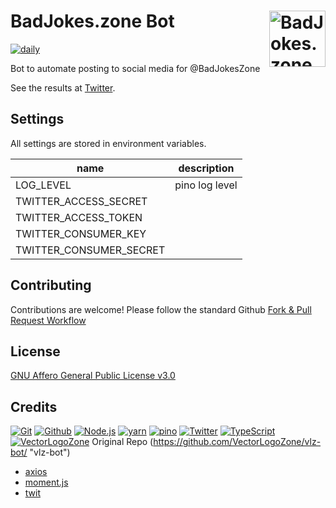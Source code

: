 # BadJokes.zone Bot [<img alt="BadJokes.zone Logo" src="https://tools.vectorlogo.zone/favicon.svg" height="90" align="right" />](https://www.badjokes.zone/)

[![daily](https://github.com/VectorLogoZone/vlz-bot/workflows/daily/badge.svg)](https://github.com/VectorLogoZone/vlz-bot/actions?query=workflow%3Adaily)

Bot to automate posting to social media for @BadJokesZone

See the results at [Twitter](https://twitter.com/BadJokesZone).

## Settings

All settings are stored in environment variables.

| name                     | description
|--------------------------|----------------
| LOG_LEVEL                | pino log level
| TWITTER_ACCESS_SECRET    |
| TWITTER_ACCESS_TOKEN     |
| TWITTER_CONSUMER_KEY     |
| TWITTER_CONSUMER_SECRET  |

## Contributing

Contributions are welcome!  Please follow the standard Github [Fork & Pull Request Workflow](https://gist.github.com/Chaser324/ce0505fbed06b947d962)

## License

[GNU Affero General Public License v3.0](LICENSE.txt)

## Credits

[![Git](https://www.vectorlogo.zone/logos/git-scm/git-scm-ar21.svg)](https://git-scm.com/ "Version control")
[![Github](https://www.vectorlogo.zone/logos/github/github-ar21.svg)](https://github.com/ "Code hosting/CI/Cron")
[![Node.js](https://www.vectorlogo.zone/logos/nodejs/nodejs-ar21.svg)](https://nodejs.org/ "Application Server")
[![yarn](https://www.vectorlogo.zone/logos/yarnpkg/yarnpkg-ar21.svg)](https://www.yarnpkg.com/ "JS Package Management")
[![pino](https://www.vectorlogo.zone/logos/getpinoio/getpinoio-ar21.svg)](https://www.getpino.io/ "Logging")
[![Twitter](https://www.vectorlogo.zone/logos/twitter/twitter-ar21.svg)](https://twitter.com/ "Where to post")
[![TypeScript](https://www.vectorlogo.zone/logos/typescriptlang/typescriptlang-ar21.svg)](https://www.typescriptlang.org/ "Programming Language")
[![VectorLogoZone](https://www.vectorlogo.zone/logos/vectorlogozone/vectorlogozone-ar21.svg)](https://www.vectorlogo.zone/ "Logos")
Original Repo (https://github.com/VectorLogoZone/vlz-bot/ "vlz-bot")

* [axios](https://github.com/axios/axios)
* [moment.js](https://momentjs.com/?)
* [twit](https://github.com/ttezel/twit)
